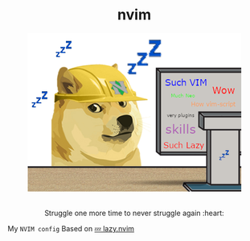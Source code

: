 <h1 align="center">nvim</h1>

<div align="center">
  <img src="./imgs/logo.png" />
</div>

<br>

<div align="center">
  <p>Struggle one more time to never struggle again :heart:</p>
</div>

My `NVIM config` Based on [💤 lazy.nvim](https://github.com/folke/lazy.nvim)
